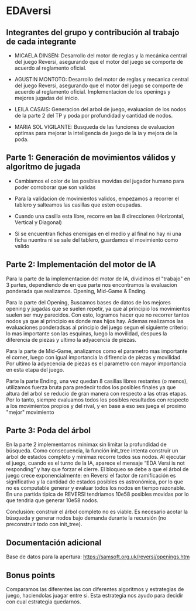 # EDAversi

## Integrantes del grupo y contribución al trabajo de cada integrante

* MICAELA DINSEN: Desarrollo del motor de reglas y la mecánica central del juego Reversi, asegurando que el motor del juego se comporte de acuerdo al reglamento oficial.

* AGUSTIN MONTOTO: Desarrollo del motor de reglas y mecanica central del juego Reversi, asegurando que el motor del juego se comporte de acuerdo al reglamento oficial. Implementacion de los openings y mejores jugadas del inicio. 

* LEILA CASAIS: Generacion del arbol de juego, evaluacion de los nodos de la parte 2 del TP y poda por profundidad y cantidad de nodos.

* MARIA SOL VIGILANTE: Busqueda de las funciones de evaluacion optimas para mejorar la inteligencia de juego de la ia y mejora de la poda.

## Parte 1: Generación de movimientos válidos y algoritmo de jugada

* Cambiamos el color de las posibles movidas del jugador humano para poder corroborar que son validas

* Para la validacion de movimientos validos, empezamos a recorrer el tablero y salteamos las casillas que esten ocupadas. 

* Cuando una casilla esta libre, recorre en las 8 direcciones (Horizontal, Vertical y Diagonal)

* Si se encuentran fichas enemigas en el medio y al final no hay ni una ficha nuentra ni se sale del tablero, guardamos el movimiento como valido

## Parte 2: Implementación del motor de IA
Para la parte de la implementacion del motor de IA, dividimos el "trabajo" en 3 partes, dependiendo de en que parte nos encontramos la evaluacion ponderada que realizamos. Opening, Mid-Game & Ending.

Para la parte del Opening, Buscamos bases de datos de los mejores opening y jugadas que se suelen repetir, ya que al principio los movimientos suelen ser muy parecidos. Con esto, logramos hacer que no recorrer tantos nodos ya que al principio es donde mas hijos hay. Ademas realizamos las evaluaciones ponderadsas al principio del juego segun el siguiente criterio: lo mas importante son las esquinas, luego la movilidad, despues la diferencia de piezas y ultimo la adyacencia de piezas.

Para la parte de Mid-Game, analizamos como el parametro mas importante el corner, luego con igual importancia la difirencia de piezas y movilidad. Por ultimo la adyecencia de piezas es el parametro con mayor importancia en esta etapa del juego. 

Parte la parte Ending, una vez quedan 8 casillas libres restantes (o menos), utilizamos fuerza bruta para predecir todos los posibles finales ya que altura del arbol se reducio de gran manera con respecto a las otras etapas. Por lo tanto, siempre evaluamos todos los posibles resultados con respecto a los movimientos propios y del rival, y en base a eso ses juega el proximo "mejor" movimiento



## Parte 3: Poda del árbol
En la parte 2 implementamos minimax sin limitar la profundidad de búsqueda. Como consecuencia, la función init_tree intenta construir un árbol de estados completo y minimax recorre todos sus nodos.
Al ejecutar el juego, cuando es el turno de la IA, aparece el mensaje “EDA Versi is not responding” y hay que forzar el cierre. El bloqueo se debe a que el árbol de juego crece exponencialmente: en Reversi el factor de ramificación es significativo y la cantidad de estados posibles es astronómica, por lo que no es computable generar y evaluar todos los nodos en tiempo razonable. En una partida tipica de REVERSI tendriamos 10e58 posibles movidas por lo que tendria que generar 10e58 nodos. 

Conclusión: construir el árbol completo no es viable. Es necesario acotar la búsqueda y generar nodos bajo demanda durante la recursión (no preconstruir todo con init_tree).

## Documentación adicional

Base de datos para la apertura: https://samsoft.org.uk/reversi/openings.htm

## Bonus points

Comparamos las diferentes ias con diferentes algoritmos y estrategias de juego, haciendolas juagar entre si. Esta estrategia nos ayudo para decidir con cual estrategia quedarnos.

